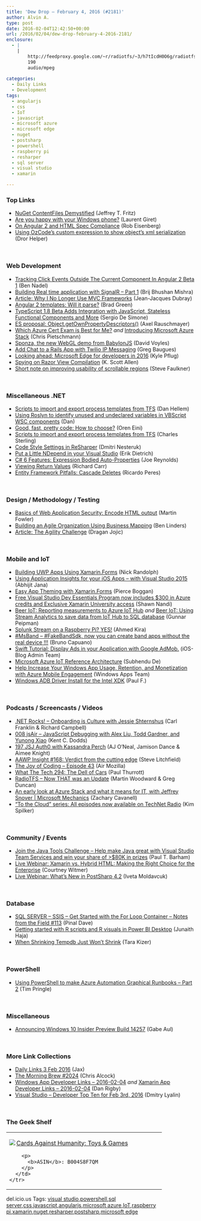 ```yaml
---
title: 'Dew Drop – February 4, 2016 (#2181)'
author: Alvin A.
type: post
date: 2016-02-04T12:42:50+00:00
url: /2016/02/04/dew-drop-february-4-2016-2181/
enclosure:
  - |
    |
        http://feedproxy.google.com/~r/radiotfs/~3/h7tIcdH0O6g/radiotfs_106.mp3
        190
        audio/mpeg
        
categories:
  - Daily Links
  - Development
tags:
  - angularjs
  - css
  - IoT
  - javascript
  - microsoft azure
  - microsoft edge
  - nuget
  - postsharp
  - powershell
  - raspberry pi
  - resharper
  - sql server
  - visual studio
  - xamarin

---
```

### <a name="top"></a>Top Links

  * <a href="http://blog.nuget.org/20160126/nuget-contentFiles-demystified.html" target="_blank">NuGet ContentFiles Demystified</a> (Jeffrey T. Fritz)
  * <a href="http://feedproxy.google.com/~r/winbetadotorg/~3/idfheMebk6E/happy-windows-phone" target="_blank">Are you happy with your Windows phone?</a> (Laurent Giret)
  * <a href="http://eisenbergeffect.bluespire.com/on-angular-2-and-html/" target="_blank">On Angular 2 and HTML Spec Compliance</a> (Rob Eisenberg)
  * <a href="http://feedproxy.google.com/~r/HelperCode/~3/Z6FEARzMKyQ/using-ozcode-custom-expression-to-add.html" target="_blank">Using OzCode&#8217;s custom expression to show object&#8217;s xml serialization</a> (Dror Helper)

&nbsp;

### <a name="web"></a>Web Development

  * <a href="http://www.bennadel.com/blog/3009-tracking-click-events-outside-the-current-component-in-angular-2-beta-1.htm" target="_blank">Tracking Click Events Outside The Current Component In Angular 2 Beta 1</a> (Ben Nadel)
  * <a href="http://www.infragistics.com/community/blogs/brijmishra/archive/2016/02/04/building-real-time-application-with-signalr-part-1.aspx" target="_blank">Building Real time application with SignalR – Part 1</a> (Brij Bhushan Mishra)
  * <a href="http://www.infoq.com/articles/no-more-mvc-frameworks?utm_campaign=infoq_content&utm_source=infoq&utm_medium=feed&utm_term=global" target="_blank">Article: Why I No Longer Use MVC Frameworks</a> (Jean-Jacques Dubray)
  * <a href="http://angularjs.blogspot.com/2016/02/angular-2-templates-will-it-parse.html" target="_blank">Angular 2 templates: Will it parse?</a> (Brad Green)
  * <a href="http://www.infoq.com/news/2016/02/announcing-typescript-18?utm_campaign=infoq_content&utm_source=infoq&utm_medium=feed&utm_term=global" target="_blank">TypeScript 1.8 Beta Adds Integration with JavaScript, Stateless Functional Components and More</a> (Sergio De Simone)
  * <a href="http://feedproxy.google.com/~r/2ality/~3/HbV54jrX7vU/object-getownpropertydescriptors.html" target="_blank">ES proposal: Object.getOwnPropertyDescriptors()</a> (Axel Rauschmayer)
  * <a href="http://buildazure.com/2016/02/03/which-azure-cert-exam-is-best-for-me/" target="_blank">Which Azure Cert Exam is Best for Me?</a> _and_ <a href="http://buildazure.com/2016/02/03/introducing-microsoft-azure-stack/" target="_blank">Introducing Microsoft Azure Stack</a> (Chris Pietschmann)
  * <a href="http://www.davevoyles.com/sponza-the-new-webgl-demo-from-babylonjs/" target="_blank">Sponza, the new WebGL demo from BabylonJS</a> (David Voyles)
  * <a href="http://twilioinc.wpengine.com/2016/02/add-chat-to-a-rails-app-with-twilio-ip-messaging.html" target="_blank">Add Chat to a Rails App with Twilio IP Messaging</a> (Greg Baugues)
  * <a href="https://blogs.windows.com/msedgedev/2016/02/03/2016-platform-priorities/?WT.mc_id=DX_MVP4025064" target="_blank">Looking ahead: Microsoft Edge for developers in 2016</a> (Kyle Pflug)
  * <a href="http://odetocode.com/blogs/scott/archive/2016/02/03/spying-on-razor-view-compilation.aspx" target="_blank">Spying on Razor View Compilation</a> (K. Scott Allen)
  * <a href="https://www.paciellogroup.com/blog/2016/02/short-note-on-improving-usability-of-scrollable-regions/" target="_blank">Short note on improving usability of scrollable regions</a> (Steve Faulkner)

&nbsp;

### <a name="dotnet"></a>Miscellaneous .NET

  * <a href="https://blogs.msdn.microsoft.com/visualstudioalm/2016/02/03/scripts-to-import-and-export-process-templates-from-tfs/" target="_blank">Scripts to import and export process templates from TFS</a> (Dan Hellem)
  * <a href="http://www.productiverage.com/using-roslyn-to-identify-unused-and-undeclared-variables-in-vbscript-wsc-components" target="_blank">Using Roslyn to identify unused and undeclared variables in VBScript WSC components</a> (Dan)
  * <a href="http://feedproxy.google.com/~r/AyendeRahien/~3/EJUz6mwtCSE/good-fast-pretty-code-how-to-choose" target="_blank">Good, fast, pretty code: How to choose?</a> (Oren Eini)
  * <a href="https://blogs.msdn.microsoft.com/visualstudioalm/2016/02/03/scripts-to-import-and-export-process-templates-from-tfs-2/" target="_blank">Scripts to import and export process templates from TFS</a> (Charles Sterling)
  * <a href="http://blog.jetbrains.com/dotnet/2016/02/03/code-style-settings-resharper/" target="_blank">Code Style Settings in ReSharper</a> (Dmitri Nesteruk)
  * <a href="http://blog.ndepend.com/ndepend-visual-studio-static-analysis-integration/" target="_blank">Put a Little NDepend in your Visual Studio</a> (Erik Dietrich)
  * <a href="http://www.infocraft.net/c/c-6-features-expression-bodied-auto-properties/?utm_source=rss&utm_medium=rss" target="_blank">C# 6 Features: Expression Bodied Auto-Properties</a> (Joe Reynolds)
  * <a href="http://feedproxy.google.com/~r/BlackwaspLatestAdditions/~3/y9GH5GifmrU/RSSLanding.aspx" target="_blank">Viewing Return Values</a> (Richard Carr)
  * <a href="http://weblogs.asp.net:80/ricardoperes/entity-framework-pitfalls-cascade-deletes?WT.mc_id=DX_MVP4025064" target="_blank">Entity Framework Pitfalls: Cascade Deletes</a> (Ricardo Peres)

&nbsp;

### <a name="design"></a>Design / Methodology / Testing

  * <a href="http://martinfowler.com/articles/web-security-basics.html#EncodeHtmlOutput" target="_blank">Basics of Web Application Security: Encode HTML output</a> (Martin Fowler)
  * <a href="http://www.infoq.com/news/2016/02/business-mapping-agile?utm_campaign=infoq_content&utm_source=infoq&utm_medium=feed&utm_term=global" target="_blank">Building an Agile Organization Using Business Mapping</a> (Ben Linders)
  * <a href="http://www.infoq.com/articles/agility-challenge?utm_campaign=infoq_content&utm_source=infoq&utm_medium=feed&utm_term=global" target="_blank">Article: The Agility Challenge</a> (Dragan Jojic)

&nbsp;

### Mobile and IoT

  * <a href="https://visualstudiomagazine.com/articles/2016/02/01/xamarin-forms.aspx" target="_blank">Building UWP Apps Using Xamarin.Forms</a> (Nick Randolph)
  * <a href="http://dailydotnettips.com/2016/02/03/using-application-insights-for-your-ios-apps-with-visual-studio-2015/" target="_blank">Using Application Insights for your iOS Apps – with Visual Studio 2015</a> (Abhijit Jana)
  * <a href="https://blog.xamarin.com/easy-app-theming-with-xamarin-forms-styles/" target="_blank">Easy App Theming with Xamarin.Forms</a> (Pierce Boggan)
  * <a href="https://blogs.msdn.microsoft.com/visualstudio/2016/02/03/free-visual-studio-dev-essentials-program-feb-2016/" target="_blank">Free Visual Studio Dev Essentials Program now includes $300 in Azure credits and Exclusive Xamarin University access</a> (Shawn Nandi)
  * <a href="http://feedproxy.google.com/~r/gunnarpeipman/~3/q5tLA1vb1tI/" target="_blank">Beer IoT: Reporting measurements to Azure IoT Hub</a> _and_ <a href="http://feedproxy.google.com/~r/gunnarpeipman/~3/bDf37Wf9Vz4/" target="_blank">Beer IoT: Using Stream Analytics to save data from IoT Hub to SQL database</a> (Gunnar Peipman)
  * <a href="http://blogs.splunk.com/2016/02/03/splunk-stream-on-a-raspberry-pi-yes/" target="_blank">Splunk Stream on a Raspberry Pi? YES!</a> (Ahmed Kira)
  * <a href="http://feedproxy.google.com/~r/elbruno/~3/K6EkwYVwa10/" target="_blank">#MsBand – #FakeBandSdk, now you can create band apps without the real device !!!</a> (Bruno Capuano)
  * <a href="http://feedproxy.google.com/~r/iosdevblog/~3/EcOMZYmYG6w/" target="_blank">Swift Tutorial: Display Ads in your Application with Google AdMob.</a> (iOS-Blog Admin Team)
  * <a href="http://dotnetartisan.in/2016/02/03/microsoft-azure-iot-reference-architecture/" target="_blank">Microsoft Azure IoT Reference Architecture</a> (Subhendu De)
  * <a href="http://blogs.windows.com/buildingapps/2016/02/03/help-increase-your-windows-app-usage-retention-and-monetization-with-azure-mobile-engagement/?WT.mc_id=DX_MVP4025064" target="_blank">Help Increase Your Windows App Usage, Retention, and Monetization with Azure Mobile Engagement</a> (Windows Apps Team)
  * <a href="https://software.intel.com/en-us/videos/windows-adb-driver-install-for-the-intel-xdk" target="_blank">Windows ADB Driver Install for the Intel XDK</a> (Paul F.)

&nbsp;

### <a name="podcasts"></a>Podcasts / Screencasts / Videos

  * <a href="http://www.dotnetrocks.com/default.aspx?ShowNum=1253" target="_blank">.NET Rocks! &#8211; Onboarding is Culture with Jessie Shternshus</a> (Carl Franklin & Richard Campbell)
  * <a href="http://audio.javascriptair.com/e/008-jsair-javascript-debugging-with-alex-liu-todd-gardner-and-yunong-xiao/" target="_blank">008 jsAir &#8211; JavaScript Debugging with Alex Liu, Todd Gardner, and Yunong Xiao</a> (Kent C. Dodds)
  * <a href="https://devchat.tv/js-jabber/197-jsj-auth0-with-kassandra-perch" target="_blank">197 JSJ Auth0 with Kassandra Perch</a> (AJ O&#8217;Neal, Jamison Dance & Aimee Knight)
  * <a href="http://allaboutwindowsphone.com/media/item/21227_AAWP_Insight_168_Verdict_from_.php" target="_blank">AAWP Insight #168: Verdict from the cutting edge</a> (Steve Litchfield)
  * <a href="https://air.mozilla.org/the-joy-of-coding-episode-43/" target="_blank">The Joy of Coding &#8211; Episode 43</a> (Air Mozilla)
  * <a href="https://www.thurrott.com/podcasts/64368/what-the-tech-294-the-dell-of-cars" target="_blank">What The Tech 294: The Dell of Cars</a> (Paul Thurrott)
  * <a href="http://feedproxy.google.com/~r/radiotfs/~3/h7tIcdH0O6g/radiotfs_106.mp3" target="_blank">RadioTFS &#8211; Now THAT was an Update</a> (Martin Woodward & Greg Duncan)
  * <a href="https://channel9.msdn.com/Shows/Mechanics/An-early-look-at-Azure-Stack-and-what-it-means-for-IT-with-Jeffrey-Snover?WT.mc_id=DX_MVP4025064" target="_blank">An early look at Azure Stack and what it means for IT, with Jeffrey Snover | Microsoft Mechanics</a> (Zachary Cavanell)
  * <a href="http://blogs.msdn.com/b/microsoft_press/archive/2016/02/03/to-the-cloud-series-all-episodes-now-available-on-technet-radio.aspx?WT.mc_id=DX_MVP4025064" target="_blank">“To the Cloud” series: All episodes now available on TechNet Radio</a> (Kim Spilker)

&nbsp;

### <a name="events"></a>Community / Events

  * <a href="https://blogs.msdn.microsoft.com/visualstudioalm/2016/02/03/join-the-java-tools-challenge-help-make-java-great-with-visual-studio-team-services-and-win-your-share-of-80k-in-prizes/" target="_blank">Join the Java Tools Challenge – Help make Java great with Visual Studio Team Services and win your share of >$80K in prizes</a> (Paul T. Barham)
  * <a href="https://blog.xamarin.com/live-webinar-xamarin-vs-hybrid-html-making-the-right-choice-for-the-enterprise/" target="_blank">Live Webinar: Xamarin vs. Hybrid HTML: Making the Right Choice for the Enterprise</a> (Courtney Witmer)
  * <a href="http://feedproxy.google.com/~r/postsharp/~3/URgqVXSwmRI/post.aspx" target="_blank">Live Webinar: What&#8217;s New in PostSharp 4.2</a> (Iveta Moldavcuk)

&nbsp;

### <a name="sql"></a>Database

  * <a href="http://blog.sqlauthority.com/2016/02/04/sql-server-ssis-get-started-with-the-for-loop-container-notes-from-the-field-113/" target="_blank">SQL SERVER – SSIS – Get Started with the For Loop Container – Notes from the Field #113</a> (Pinal Dave)
  * <a href="http://feedproxy.google.com/~r/MSSQLTips-LatestSqlServerTips/~3/tw2OvUWuHxQ/tip.asp" target="_blank">Getting started with R scripts and R visuals in Power BI Desktop</a> (Junaith Haja)
  * <a href="http://feedproxy.google.com/~r/BrentOzar-SqlServerDba/~3/fLdOL2jG9Z4/" target="_blank">When Shrinking Tempdb Just Won’t Shrink</a> (Tara Kizer)

&nbsp;

### <a name="ps"></a>PowerShell

  * <a href="http://powershell.org/wp/2016/02/03/using-powershell-to-make-azure-automation-graphical-runbooks-part-2/" target="_blank">Using PowerShell to make Azure Automation Graphical Runbooks – Part 2</a> (Tim Pringle)

&nbsp;

### <a name="misc"></a>Miscellaneous

  * <a href="https://blogs.windows.com/windowsexperience/2016/02/03/announcing-windows-10-insider-preview-build-14257/?WT.mc_id=DX_MVP4025064" target="_blank">Announcing Windows 10 Insider Preview Build 14257</a> (Gabe Aul)

&nbsp;

### <a name="links"></a>More Link Collections

  * <a href="http://feedproxy.google.com/~r/parsimonyjax/~3/p1lyNIsdS9g/3-feb-2016.html" target="_blank">Daily Links 3 Feb 2016</a> (Jax)
  * <a href="http://feedproxy.google.com/~r/ReflectivePerspective/~3/2svX5dTjZKA/" target="_blank">The Morning Brew #2024</a> (Chris Alcock)
  * <a href="http://windowsappdev.com/2016/02/windows-app-developer-links-2016-02-04/" target="_blank">Windows App Developer Links &#8211; 2016-02-04</a> _and_ <a href="http://allaboutxamarin.com/2016/02/xamarin-app-developer-links-2016-02-04/" target="_blank">Xamarin App Developer Links &#8211; 2016-02-04</a> (Dan Rigby)
  * <a href="http://www.lyalin.com/2016/02/03/visual-studio-developer-top-ten-for-feb-3rd-2016/" target="_blank">Visual Studio – Developer Top Ten for Feb 3rd, 2016</a> (Dmitry Lyalin)

&nbsp;

### <a name="shelf"></a>The Geek Shelf

<div id="scid:7dc1bd33-94bd-46fd-a20b-0131235bcd47:ec624aeb-ad1e-45a5-8003-8ac935199f13" class="wlWriterEditableSmartContent" style="float: none; padding-bottom: 0px; padding-top: 0px; padding-left: 0px; margin: 0px; display: inline; padding-right: 0px">
  <table cellspacing="0" cellpadding="2" width="400" border="0" unselectable="on">
    <tr>
      <td valign="top" width="400">
        <p>
          <a title="Cards Against Humanity: Toys & Games" href="http://www.amazon.com/exec/obidos/ASIN/B004S8F7QM/amavin-20"><img data-recalc-dims="1" decoding="async" src="https://i0.wp.com/images.amazon.com/images/P/B004S8F7QM.01.MZZZZZZZ.jpg?w=660" border="0" align="left" style="float:left" />Cards Against Humanity: Toys & Games</a>
        </p>
        
        <p>
          <b>ASIN</b>: B004S8F7QM
        </p>
      </td>
    </tr>
  </table>
</div>

<div id="scid:0767317B-992E-4b12-91E0-4F059A8CECA8:076ccfb7-8a56-42e8-813f-120273f0837c" class="wlWriterEditableSmartContent" style="float: none; padding-bottom: 0px; padding-top: 0px; padding-left: 0px; margin: 0px; display: inline; padding-right: 0px">
  del.icio.us Tags: <a href="http://del.icio.us/popular/visual+studio" rel="tag">visual studio</a>,<a href="http://del.icio.us/popular/powershell" rel="tag">powershell</a>,<a href="http://del.icio.us/popular/sql+server" rel="tag">sql server</a>,<a href="http://del.icio.us/popular/css" rel="tag">css</a>,<a href="http://del.icio.us/popular/javascript" rel="tag">javascript</a>,<a href="http://del.icio.us/popular/angularjs" rel="tag">angularjs</a>,<a href="http://del.icio.us/popular/microsoft+azure" rel="tag">microsoft azure</a>,<a href="http://del.icio.us/popular/IoT" rel="tag">IoT</a>,<a href="http://del.icio.us/popular/raspberry+pi" rel="tag">raspberry pi</a>,<a href="http://del.icio.us/popular/xamarin" rel="tag">xamarin</a>,<a href="http://del.icio.us/popular/nuget" rel="tag">nuget</a>,<a href="http://del.icio.us/popular/resharper" rel="tag">resharper</a>,<a href="http://del.icio.us/popular/postsharp" rel="tag">postsharp</a>,<a href="http://del.icio.us/popular/microsoft+edge" rel="tag">microsoft edge</a>
</div>